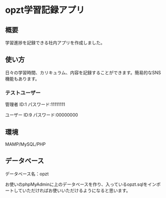 # opzt学習記録アプリ

## 概要
学習進捗を記録できる社内アプリを作成しました。

## 使い方
日々の学習時間、カリキュラム、内容を記録することができます。簡易的なSNS機能もあります。

### テストユーザー
管理者 
ID:1
パスワード:11111111

ユーザー 
ID:9
パスワード:00000000

## 環境

MAMP/MySQL/PHP

## データベース

データベース名：opzt

お使いのphpMyAdminに上のデータベースを作り、入っているopzt.sqlをインポートしていただければお使いいただけるようになると思います。
